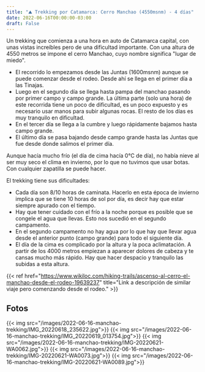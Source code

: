 ```yaml
---
title: "⛰ Trekking por Catamarca: Cerro Manchao (4550msnm) - 4 días"
date: 2022-06-16T00:00:00-03:00
draft: False
---
```


Un trekking que comienza a una hora en auto de Catamarca capital, con unas vistas increíbles pero de una dificultad importante. Con una altura de 4550 metros se impone el cerro Manchao, cuyo nombre significa "lugar de miedo".
- El recorrido lo empezamos desde las Juntas (1600msnm) aunque se puede comenzar desde el rodeo. Desde ahí se llega en el primer día a las Tinajas.
- Luego en el segundo día se llega hasta pampa del manchao pasando por primer campo y campo grande. La última parte (solo una hora) de este recorrida tiene un poco de dificultad, es un poco expuesto y es necesario usar manos para subir algunas rocas. El resto de los días es muy tranquilo en dificultad. 
- En el tercer día se llega a la cumbre y luego rápidamente bajamos hasta campo grande.
- El último día se pasa bajando desde campo grande hasta las Juntas que fue desde donde salimos el primer día.

Aunque hacía mucho frío (el día de cima hacía 0°C de día), no había nieve al ser muy seco el clima en invierno, por lo que no tuvimos que usar botas. Con cualquier zapatilla se puede hacer.

El trekking tiene sus dificultades:
- Cada día son 8/10 horas de caminata. Hacerlo en esta época de invierno implica que se tiene 10 horas de sol por día, es decir hay que estar siempre apurado con el tiempo.
- Hay que tener cuidado con el frío a la noche porque es posible que se congele el agua que llevas. Esto nos sucedió en el segundo campamento.
- En el segundo campamento no hay agua por lo que hay que llevar agua desde el anterior punto (campo grande) para todo el siguiente día.
- El día de la cima es complicado por la altura y la poca aclimatación. A partir de los 4000 metros empiezan a aparecer dolores de cabeza y te cansas mucho más rápido. Hay que hacer despacio y tranquilo las subidas a esta altura.
 
{{< ref href="https://www.wikiloc.com/hiking-trails/ascenso-al-cerro-el-manchao-desde-el-rodeo-19639237" title="Link a descripción de similar viaje pero comenzando desde el rodeo." >}}

## Fotos

{{< img src="/images/2022-06-16-manchao-trekking/IMG_20220618_235622.jpg">}}
{{< img src="/images/2022-06-16-manchao-trekking/IMG_20220619_013754.jpg">}}
{{< img src="/images/2022-06-16-manchao-trekking/IMG-20220621-WA0062.jpg">}}
{{< img src="/images/2022-06-16-manchao-trekking/IMG-20220621-WA0073.jpg">}}
{{< img src="/images/2022-06-16-manchao-trekking/IMG-20220621-WA0089.jpg">}}